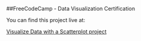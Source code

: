 ##FreeCodeCamp - Data Visualization Certification

You can find this project live at:

[Visualize Data with a Scatterplot project](https://jacelynr.github.io/D3js-Scatterplot/)
